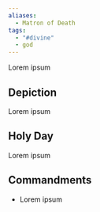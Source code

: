 ```yaml
---
aliases:
  - Matron of Death
tags:
  - "#divine"
  - god
---
```

Lorem ipsum
## Depiction
Lorem ipsum
## Holy Day
Lorem ipsum
## Commandments
- Lorem ipsum
